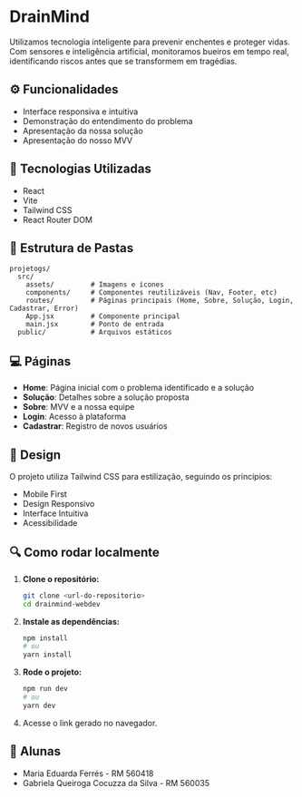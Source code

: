 # DrainMind

Utilizamos tecnologia inteligente para prevenir enchentes e proteger vidas. Com sensores e inteligência artificial, monitoramos bueiros em tempo real, identificando riscos antes que se transformem em tragédias.

## ⚙️ Funcionalidades
- Interface responsiva e intuitiva
- Demonstração do entendimento do problema
- Apresentação da nossa solução
- Apresentação do nosso MVV

## 🚀 Tecnologias Utilizadas
- React
- Vite
- Tailwind CSS
- React Router DOM

## 📁 Estrutura de Pastas
```
projetogs/
  src/
    assets/         # Imagens e ícones
    components/     # Componentes reutilizáveis (Nav, Footer, etc)
    routes/         # Páginas principais (Home, Sobre, Solução, Login, Cadastrar, Error)
    App.jsx         # Componente principal
    main.jsx        # Ponto de entrada
  public/           # Arquivos estáticos
```

## 💻 Páginas

- **Home**: Página inicial com o problema identificado e a solução
- **Solução**: Detalhes sobre a solução proposta
- **Sobre**: MVV e a nossa equipe
- **Login**: Acesso à plataforma
- **Cadastrar**: Registro de novos usuários

## 🎨 Design

O projeto utiliza Tailwind CSS para estilização, seguindo os princípios:
- Mobile First
- Design Responsivo
- Interface Intuitiva
- Acessibilidade

## 🔍 Como rodar localmente
1. **Clone o repositório:**
   ```bash
   git clone <url-do-repositorio>
   cd drainmind-webdev
   ```
2. **Instale as dependências:**
   ```bash
   npm install
   # ou
   yarn install
   ```
3. **Rode o projeto:**
   ```bash
   npm run dev
   # ou
   yarn dev
   ```
4. Acesse o link gerado no navegador.

## 💌 Alunas

- Maria Eduarda Ferrés - RM 560418
- Gabriela Queiroga Cocuzza da Silva - RM 560035
